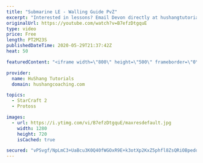 ```yaml
---
title: "Submarine LE - Walling Guide PvZ"
excerpt: "Interested in lessons? Email Devon directly at hushangtutorials@outlook.com ------------------------------------------------------------------------------------------------------- Want to support HuShang Tutorials directly? Patreon is a website where you can contribute a monthly donation that will help"
originalUrl: https://youtube.com/watch?v=B7efzDtgquE
type: video
price: Free
length: PT2M23S
publishedDateTime: 2020-05-29T21:37:42Z
heat: 50

featuredContent: "<iframe width=\"800\" height=\"500\" frameborder=\"0\" src=\"https://www.youtube.com/embed/B7efzDtgquE\" allow=\"accelerometer; autoplay; encrypted-media; gyroscope; picture-in-picture\" allowfullscreen></iframe>"

provider:
  name: HuShang Tutorials
  domain: hushangcoaching.com

topics:
  - StarCraft 2
  - Protoss

images:
  - url: https://i.ytimg.com/vi/B7efzDtgquE/maxresdefault.jpg
    width: 1280
    height: 720
    isCached: true

secured: "vPSvgf/NpLmC3+UaBcu3K0Q40fWGOxR9E+k3otXp2KxZ5phfl8ZsQRiOBpeddfWZtMYvDbmduaU3+oI1xWavFEJf6TKKgvjP24JCEwfAvqvubSiPXFZ7+0dClJg7JfApQQtkMdxGU7RRtEMhGvd5ttaJS8HYKybB8QYwiG9Iw56vOOsyhsxKHK93pkOMO9LGcCoMuOY9oF6Lt1E3umIvbAneiR0amYbgw1DFQ7HfpJfe2l+gNVO0hvSAfFoKk0QrQqjBhNr8TtanqOBusZHHf7K7tDUHt9urtOoU+T6ALE74KWdWZPRDwcQkzxRmGAq0O/ur/edouTD5PqnAzQJmE5UlNbsNnDhuTt2bTDMNnnngPBGW4IFtnNjC20GHlXmlmGf2rAHStOS6WOsSk+IKfeT9vvyvnp1sroK5RMq8ij0=;li6/WPUC1TbQY8vZGUgVkw=="
---
```


